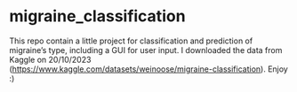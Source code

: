 # migraine_classification

This repo contain a little project for classification and prediction of migraine’s type, including a GUI for user input.
I downloaded the data from Kaggle on 20/10/2023 (https://www.kaggle.com/datasets/weinoose/migraine-classification).
Enjoy :)
